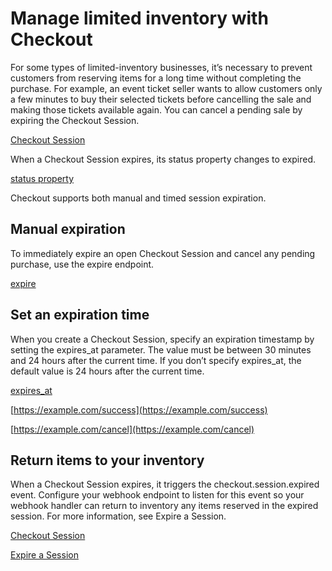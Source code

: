 # Manage limited inventory with Checkout

For some types of limited-inventory businesses, it’s necessary to prevent customers from reserving items for a long time without completing the purchase. For example, an event ticket seller wants to allow customers only a few minutes to buy their selected tickets before cancelling the sale and making those tickets available again. You can cancel a pending sale by expiring the Checkout Session.

[Checkout Session](/api/checkout/sessions)

When a Checkout Session expires, its status property changes to expired.

[status property](/api/checkout/sessions/object#checkout_session_object-status)

Checkout supports both manual and timed session expiration.

## Manual expiration

To immediately expire an open Checkout Session and cancel any pending purchase, use the expire endpoint.

[expire](/api/checkout/sessions/expire)

## Set an expiration time

When you create a Checkout Session, specify an expiration timestamp by setting the expires_at parameter. The value must be between 30 minutes and 24 hours after the current time. If you don’t specify expires_at, the default value is 24 hours after the current time.

[expires_at](/api/checkout/sessions/create#create_checkout_session-expires_at)

[https://example.com/success](https://example.com/success)

[https://example.com/cancel](https://example.com/cancel)

## Return items to your inventory

When a Checkout Session expires, it triggers the checkout.session.expired event. Configure your webhook endpoint to listen for this event so your webhook handler can return to inventory any items reserved in the expired session. For more information, see Expire a Session.

[Checkout Session](/api/checkout/sessions)

[Expire a Session](/api/checkout/sessions/expire)
